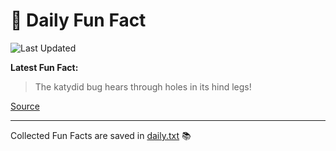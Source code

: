 # 🌟 Daily Fun Fact

![Last Updated](https://img.shields.io/badge/Last_Updated-2025_09_30-blue?style=flat-square)

**Latest Fun Fact:**

> The katydid bug hears through holes in its hind legs!

[Source](http://www.djtech.net/humor/useless_facts.htm)

---

Collected Fun Facts are saved in [daily.txt](daily.txt) 📚

